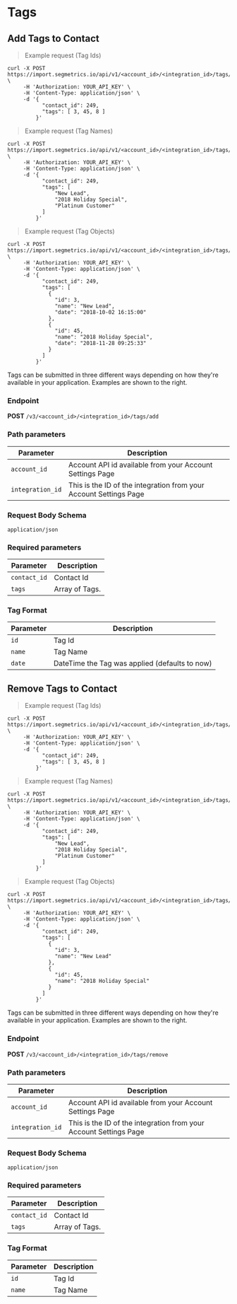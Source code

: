 Tags
===========

Add Tags to Contact
----------------

> Example request (Tag Ids)

```shell
curl -X POST https://import.segmetrics.io/api/v1/<account_id>/<integration_id>/tags/add \
     -H 'Authorization: YOUR_API_KEY' \
     -H 'Content-Type: application/json' \
     -d '{
           "contact_id": 249,
           "tags": [ 3, 45, 8 ]
         }'
```

> Example request (Tag Names)

```shell
curl -X POST https://import.segmetrics.io/api/v1/<account_id>/<integration_id>/tags/add \
     -H 'Authorization: YOUR_API_KEY' \
     -H 'Content-Type: application/json' \
     -d '{
           "contact_id": 249,
           "tags": [
               "New Lead",
               "2018 Holiday Special",
               "Platinum Customer"
           ]
         }'
```

> Example request (Tag Objects)

```shell
curl -X POST https://import.segmetrics.io/api/v1/<account_id>/<integration_id>/tags/add \
     -H 'Authorization: YOUR_API_KEY' \
     -H 'Content-Type: application/json' \
     -d '{
           "contact_id": 249,
           "tags": [
             {
               "id": 3,
               "name": "New Lead",
               "date": "2018-10-02 16:15:00"
             },
             {
               "id": 45,
               "name": "2018 Holiday Special",
               "date": "2018-11-28 09:25:33"
             }
           ]
         }'
```

Tags can be submitted in three different ways depending on how they're available in your application. Examples are shown to the right.

### Endpoint

**POST** `/v3/<account_id>/<integration_id>/tags/add`

### Path parameters

Parameter | Description
------------- | -------------
`account_id` | Account API id available from your Account Settings Page
`integration_id` | This is the ID of the integration from your Account Settings Page

### Request Body Schema
`application/json`

### Required parameters

Parameter | Description
------------- | -------------
`contact_id` | Contact Id
`tags` | Array of Tags.


### Tag Format

Parameter | Description
------------- | -------------
`id` | Tag Id
`name` | Tag Name
`date` | DateTime the Tag was applied (defaults to now)

Remove Tags to Contact
----------------

> Example request (Tag Ids)

```shell
curl -X POST https://import.segmetrics.io/api/v1/<account_id>/<integration_id>/tags/remove \
     -H 'Authorization: YOUR_API_KEY' \
     -H 'Content-Type: application/json' \
     -d '{
           "contact_id": 249,
           "tags": [ 3, 45, 8 ]
         }'
```

> Example request (Tag Names)

```shell
curl -X POST https://import.segmetrics.io/api/v1/<account_id>/<integration_id>/tags/remove \
     -H 'Authorization: YOUR_API_KEY' \
     -H 'Content-Type: application/json' \
     -d '{
           "contact_id": 249,
           "tags": [
               "New Lead",
               "2018 Holiday Special",
               "Platinum Customer"
           ]
         }'
```

> Example request (Tag Objects)

```shell
curl -X POST https://import.segmetrics.io/api/v1/<account_id>/<integration_id>/tags/remove \
     -H 'Authorization: YOUR_API_KEY' \
     -H 'Content-Type: application/json' \
     -d '{
           "contact_id": 249,
           "tags": [
             {
               "id": 3,
               "name": "New Lead"
             },
             {
               "id": 45,
               "name": "2018 Holiday Special"
             }
           ]
         }'
```

Tags can be submitted in three different ways depending on how they're available in your application. Examples are shown to the right.

### Endpoint

**POST** `/v3/<account_id>/<integration_id>/tags/remove`

### Path parameters

Parameter | Description
------------- | -------------
`account_id` | Account API id available from your Account Settings Page
`integration_id` | This is the ID of the integration from your Account Settings Page

### Request Body Schema
`application/json`

### Required parameters

Parameter | Description
------------- | -------------
`contact_id` | Contact Id
`tags` | Array of Tags.


### Tag Format

Parameter | Description
------------- | -------------
`id` | Tag Id
`name` | Tag Name
